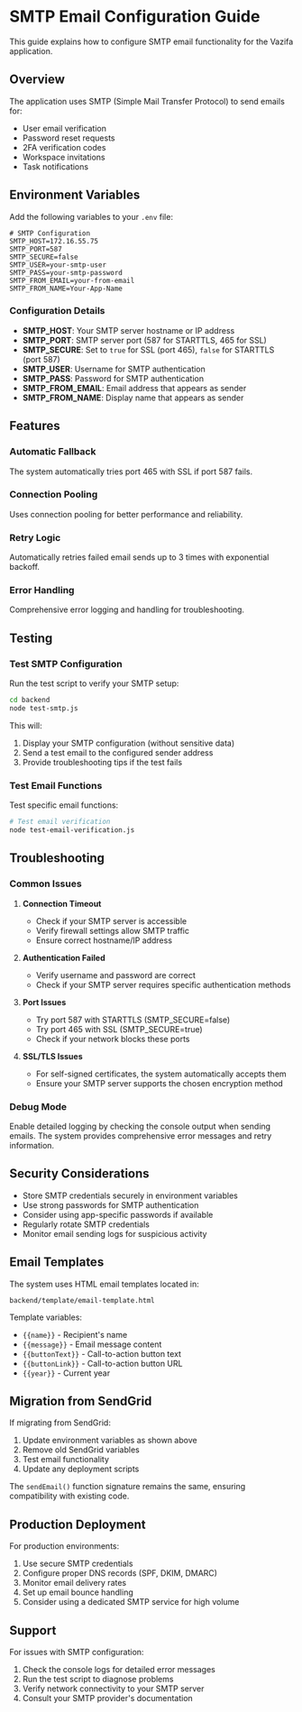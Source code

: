 # SMTP Email Configuration Guide

This guide explains how to configure SMTP email functionality for the Vazifa application.

## Overview

The application uses SMTP (Simple Mail Transfer Protocol) to send emails for:
- User email verification
- Password reset requests
- 2FA verification codes
- Workspace invitations
- Task notifications

## Environment Variables

Add the following variables to your `.env` file:

```env
# SMTP Configuration
SMTP_HOST=172.16.55.75
SMTP_PORT=587
SMTP_SECURE=false
SMTP_USER=your-smtp-user
SMTP_PASS=your-smtp-password
SMTP_FROM_EMAIL=your-from-email
SMTP_FROM_NAME=Your-App-Name
```

### Configuration Details

- **SMTP_HOST**: Your SMTP server hostname or IP address
- **SMTP_PORT**: SMTP server port (587 for STARTTLS, 465 for SSL)
- **SMTP_SECURE**: Set to `true` for SSL (port 465), `false` for STARTTLS (port 587)
- **SMTP_USER**: Username for SMTP authentication
- **SMTP_PASS**: Password for SMTP authentication
- **SMTP_FROM_EMAIL**: Email address that appears as sender
- **SMTP_FROM_NAME**: Display name that appears as sender

## Features

### Automatic Fallback
The system automatically tries port 465 with SSL if port 587 fails.

### Connection Pooling
Uses connection pooling for better performance and reliability.

### Retry Logic
Automatically retries failed email sends up to 3 times with exponential backoff.

### Error Handling
Comprehensive error logging and handling for troubleshooting.

## Testing

### Test SMTP Configuration
Run the test script to verify your SMTP setup:

```bash
cd backend
node test-smtp.js
```

This will:
1. Display your SMTP configuration (without sensitive data)
2. Send a test email to the configured sender address
3. Provide troubleshooting tips if the test fails

### Test Email Functions
Test specific email functions:

```bash
# Test email verification
node test-email-verification.js
```

## Troubleshooting

### Common Issues

1. **Connection Timeout**
   - Check if your SMTP server is accessible
   - Verify firewall settings allow SMTP traffic
   - Ensure correct hostname/IP address

2. **Authentication Failed**
   - Verify username and password are correct
   - Check if your SMTP server requires specific authentication methods

3. **Port Issues**
   - Try port 587 with STARTTLS (SMTP_SECURE=false)
   - Try port 465 with SSL (SMTP_SECURE=true)
   - Check if your network blocks these ports

4. **SSL/TLS Issues**
   - For self-signed certificates, the system automatically accepts them
   - Ensure your SMTP server supports the chosen encryption method

### Debug Mode
Enable detailed logging by checking the console output when sending emails. The system provides comprehensive error messages and retry information.

## Security Considerations

- Store SMTP credentials securely in environment variables
- Use strong passwords for SMTP authentication
- Consider using app-specific passwords if available
- Regularly rotate SMTP credentials
- Monitor email sending logs for suspicious activity

## Email Templates

The system uses HTML email templates located in:
```
backend/template/email-template.html
```

Template variables:
- `{{name}}` - Recipient's name
- `{{message}}` - Email message content
- `{{buttonText}}` - Call-to-action button text
- `{{buttonLink}}` - Call-to-action button URL
- `{{year}}` - Current year

## Migration from SendGrid

If migrating from SendGrid:
1. Update environment variables as shown above
2. Remove old SendGrid variables
3. Test email functionality
4. Update any deployment scripts

The `sendEmail()` function signature remains the same, ensuring compatibility with existing code.

## Production Deployment

For production environments:
1. Use secure SMTP credentials
2. Configure proper DNS records (SPF, DKIM, DMARC)
3. Monitor email delivery rates
4. Set up email bounce handling
5. Consider using a dedicated SMTP service for high volume

## Support

For issues with SMTP configuration:
1. Check the console logs for detailed error messages
2. Run the test script to diagnose problems
3. Verify network connectivity to your SMTP server
4. Consult your SMTP provider's documentation
